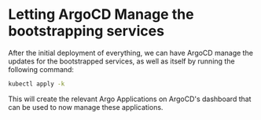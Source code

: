 # Letting ArgoCD Manage the bootstrapping services

After the initial deployment of everything, we can have ArgoCD manage the updates for the bootstrapped services, as well as itself by running the following command:

```bash
kubectl apply -k 
```

This will create the relevant Argo Applications on ArgoCD's dashboard that can be used to now manage these applications.